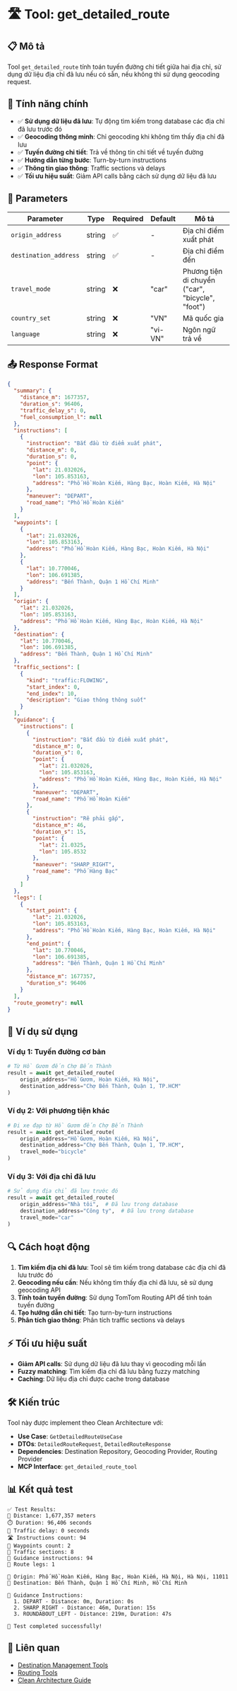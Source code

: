 # 🛣️ Tool: get_detailed_route

## 📋 Mô tả

Tool `get_detailed_route` tính toán tuyến đường chi tiết giữa hai địa chỉ, sử dụng dữ liệu địa chỉ đã lưu nếu có sẵn, nếu không thì sử dụng geocoding request.

## 🎯 Tính năng chính

- ✅ **Sử dụng dữ liệu đã lưu**: Tự động tìm kiếm trong database các địa chỉ đã lưu trước đó
- ✅ **Geocoding thông minh**: Chỉ geocoding khi không tìm thấy địa chỉ đã lưu
- ✅ **Tuyến đường chi tiết**: Trả về thông tin chi tiết về tuyến đường
- ✅ **Hướng dẫn từng bước**: Turn-by-turn instructions
- ✅ **Thông tin giao thông**: Traffic sections và delays
- ✅ **Tối ưu hiệu suất**: Giảm API calls bằng cách sử dụng dữ liệu đã lưu

## 🔧 Parameters

| Parameter | Type | Required | Default | Mô tả |
|-----------|------|----------|---------|-------|
| `origin_address` | string | ✅ | - | Địa chỉ điểm xuất phát |
| `destination_address` | string | ✅ | - | Địa chỉ điểm đến |
| `travel_mode` | string | ❌ | "car" | Phương tiện di chuyển ("car", "bicycle", "foot") |
| `country_set` | string | ❌ | "VN" | Mã quốc gia |
| `language` | string | ❌ | "vi-VN" | Ngôn ngữ trả về |

## 📤 Response Format

```json
{
  "summary": {
    "distance_m": 1677357,
    "duration_s": 96406,
    "traffic_delay_s": 0,
    "fuel_consumption_l": null
  },
  "instructions": [
    {
      "instruction": "Bắt đầu từ điểm xuất phát",
      "distance_m": 0,
      "duration_s": 0,
      "point": {
        "lat": 21.032026,
        "lon": 105.853163,
        "address": "Phố Hồ Hoàn Kiếm, Hàng Bạc, Hoàn Kiếm, Hà Nội"
      },
      "maneuver": "DEPART",
      "road_name": "Phố Hồ Hoàn Kiếm"
    }
  ],
  "waypoints": [
    {
      "lat": 21.032026,
      "lon": 105.853163,
      "address": "Phố Hồ Hoàn Kiếm, Hàng Bạc, Hoàn Kiếm, Hà Nội"
    },
    {
      "lat": 10.770046,
      "lon": 106.691385,
      "address": "Bến Thành, Quận 1 Hồ Chí Minh"
    }
  ],
  "origin": {
    "lat": 21.032026,
    "lon": 105.853163,
    "address": "Phố Hồ Hoàn Kiếm, Hàng Bạc, Hoàn Kiếm, Hà Nội"
  },
  "destination": {
    "lat": 10.770046,
    "lon": 106.691385,
    "address": "Bến Thành, Quận 1 Hồ Chí Minh"
  },
  "traffic_sections": [
    {
      "kind": "traffic:FLOWING",
      "start_index": 0,
      "end_index": 10,
      "description": "Giao thông thông suốt"
    }
  ],
  "guidance": {
    "instructions": [
      {
        "instruction": "Bắt đầu từ điểm xuất phát",
        "distance_m": 0,
        "duration_s": 0,
        "point": {
          "lat": 21.032026,
          "lon": 105.853163,
          "address": "Phố Hồ Hoàn Kiếm, Hàng Bạc, Hoàn Kiếm, Hà Nội"
        },
        "maneuver": "DEPART",
        "road_name": "Phố Hồ Hoàn Kiếm"
      },
      {
        "instruction": "Rẽ phải gấp",
        "distance_m": 46,
        "duration_s": 15,
        "point": {
          "lat": 21.0325,
          "lon": 105.8532
        },
        "maneuver": "SHARP_RIGHT",
        "road_name": "Phố Hàng Bạc"
      }
    ]
  },
  "legs": [
    {
      "start_point": {
        "lat": 21.032026,
        "lon": 105.853163,
        "address": "Phố Hồ Hoàn Kiếm, Hàng Bạc, Hoàn Kiếm, Hà Nội"
      },
      "end_point": {
        "lat": 10.770046,
        "lon": 106.691385,
        "address": "Bến Thành, Quận 1 Hồ Chí Minh"
      },
      "distance_m": 1677357,
      "duration_s": 96406
    }
  ],
  "route_geometry": null
}
```

## 🚀 Ví dụ sử dụng

### Ví dụ 1: Tuyến đường cơ bản

```python
# Từ Hồ Gươm đến Chợ Bến Thành
result = await get_detailed_route(
    origin_address="Hồ Gươm, Hoàn Kiếm, Hà Nội",
    destination_address="Chợ Bến Thành, Quận 1, TP.HCM"
)
```

### Ví dụ 2: Với phương tiện khác

```python
# Đi xe đạp từ Hồ Gươm đến Chợ Bến Thành
result = await get_detailed_route(
    origin_address="Hồ Gươm, Hoàn Kiếm, Hà Nội",
    destination_address="Chợ Bến Thành, Quận 1, TP.HCM",
    travel_mode="bicycle"
)
```

### Ví dụ 3: Với địa chỉ đã lưu

```python
# Sử dụng địa chỉ đã lưu trước đó
result = await get_detailed_route(
    origin_address="Nhà tôi",  # Đã lưu trong database
    destination_address="Công ty",  # Đã lưu trong database
    travel_mode="car"
)
```

## 🔍 Cách hoạt động

1. **Tìm kiếm địa chỉ đã lưu**: Tool sẽ tìm kiếm trong database các địa chỉ đã lưu trước đó
2. **Geocoding nếu cần**: Nếu không tìm thấy địa chỉ đã lưu, sẽ sử dụng geocoding API
3. **Tính toán tuyến đường**: Sử dụng TomTom Routing API để tính toán tuyến đường
4. **Tạo hướng dẫn chi tiết**: Tạo turn-by-turn instructions
5. **Phân tích giao thông**: Phân tích traffic sections và delays

## ⚡ Tối ưu hiệu suất

- **Giảm API calls**: Sử dụng dữ liệu đã lưu thay vì geocoding mỗi lần
- **Fuzzy matching**: Tìm kiếm địa chỉ đã lưu bằng fuzzy matching
- **Caching**: Dữ liệu địa chỉ được cache trong database

## 🛠️ Kiến trúc

Tool này được implement theo Clean Architecture với:

- **Use Case**: `GetDetailedRouteUseCase`
- **DTOs**: `DetailedRouteRequest`, `DetailedRouteResponse`
- **Dependencies**: Destination Repository, Geocoding Provider, Routing Provider
- **MCP Interface**: `get_detailed_route_tool`

## 📊 Kết quả test

```
✅ Test Results:
📏 Distance: 1,677,357 meters
⏱️ Duration: 96,406 seconds
🚦 Traffic delay: 0 seconds
🛣️ Instructions count: 94
📍 Waypoints count: 2
🚧 Traffic sections: 8
🧭 Guidance instructions: 94
🦵 Route legs: 1

📍 Origin: Phố Hồ Hoàn Kiếm, Hàng Bạc, Hoàn Kiếm, Hà Nội, Hà Nội, 11011
📍 Destination: Bến Thành, Quận 1 Hồ Chí Minh, Hồ Chí Minh

🧭 Guidance Instructions:
  1. DEPART - Distance: 0m, Duration: 0s
  2. SHARP_RIGHT - Distance: 46m, Duration: 15s
  3. ROUNDABOUT_LEFT - Distance: 219m, Duration: 47s

🎉 Test completed successfully!
```

## 🔗 Liên quan

- [Destination Management Tools](./DESTINATION_TOOLS.md)
- [Routing Tools](./ROUTING_TOOLS.md)
- [Clean Architecture Guide](./CLEAN_ARCHITECTURE_USAGE.md)
